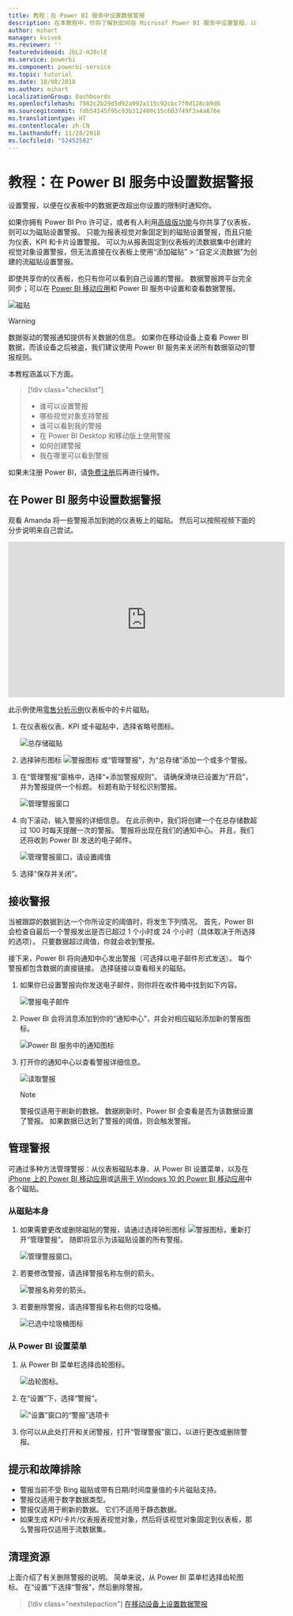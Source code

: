 ```yaml
---
title: 教程：在 Power BI 服务中设置数据警报
description: 在本教程中，你将了解到如何在 Microsof Power BI 服务中设置警报，以便在仪表板中的数据更改超出你设置的限制时通知你。
author: mihart
manager: kvivek
ms.reviewer: ''
featuredvideoid: JbL2-HJ8clE
ms.service: powerbi
ms.component: powerbi-service
ms.topic: tutorial
ms.date: 10/08/2018
ms.author: mihart
LocalizationGroup: Dashboards
ms.openlocfilehash: 7982c2b29d5d92a992a115c92cbc7f0d128cb9d6
ms.sourcegitcommit: fdb54145f9bc93b312409c15c603749f3a4a876e
ms.translationtype: HT
ms.contentlocale: zh-CN
ms.lasthandoff: 11/28/2018
ms.locfileid: "52452582"
---
```

# <a name="tutorial-set-data-alerts-in-power-bi-service"></a>教程：在 Power BI 服务中设置数据警报
设置警报，以便在仪表板中的数据更改超出你设置的限制时通知你。 

如果你拥有 Power BI Pro 许可证，或者有人利用[高级版功能](../service-premium.md)与你共享了仪表板，则可以为磁贴设置警报。 只能为报表视觉对象固定到的磁贴设置警报，而且只能为仪表、KPI 和卡片设置警报。 可以为从报表固定到仪表板的流数据集中创建的视觉对象设置警报，但无法直接在仪表板上使用“添加磁贴” > “自定义流数据”为创建的流磁贴设置警报。 

即使共享你的仪表板，也只有你可以看到自己设置的警报。 数据警报跨平台完全同步；可以在 [Power BI 移动应用](mobile/mobile-set-data-alerts-in-the-mobile-apps.md)和 Power BI 服务中设置和查看数据警报。 

![磁贴](../media/service-set-data-alerts/powerbi-alert-types-new.png)

> [!WARNING]
> 数据驱动的警报通知提供有关数据的信息。 如果你在移动设备上查看 Power BI 数据，而该设备之后被盗，我们建议使用 Power BI 服务来关闭所有数据驱动的警报规则。
> 

本教程涵盖以下方面。
> [!div class="checklist"]
> * 谁可以设置警报
> * 哪些视觉对象支持警报
> * 谁可以看到我的警报
> * 在 Power BI Desktop 和移动版上使用警报
> * 如何创建警报
> * 我在哪里可以看到警报

如果未注册 Power BI，请[免费注册](https://app.powerbi.com/signupredirect?pbi_source=web)后再进行操作。

## <a name="set-data-alerts-in-power-bi-service"></a>在 Power BI 服务中设置数据警报
观看 Amanda 将一些警报添加到她的仪表板上的磁贴。 然后可以按照视频下面的分步说明来自己尝试。

<iframe width="560" height="315" src="https://www.youtube.com/embed/JbL2-HJ8clE" frameborder="0" allowfullscreen></iframe>

此示例使用[零售分析示例](http://go.microsoft.com/fwlink/?LinkId=529778)仪表板中的卡片磁贴。

1. 在仪表板仪表、KPI 或卡磁贴中，选择省略号图标。
   
   ![总存储磁贴](media/end-user-alerts/powerbi-card.png)
2. 选择钟形图标 ![警报图标](media/end-user-alerts/power-bi-bell-icon.png) 或“管理警报”，为“总存储”添加一个或多个警报。
   
1. 在“管理警报”窗格中，选择“+添加警报规则”。  请确保滑块已设置为“开启”，并为警报提供一个标题。 标题有助于轻松识别警报。
   
   ![管理警报窗口](media/end-user-alerts/powerbi-alert-title.png)
4. 向下滚动，输入警报的详细信息。  在此示例中，我们将创建一个在总存储数超过 100 时每天提醒一次的警报。 警报将出现在我们的通知中心。 并且，我们还将收到 Power BI 发送的电子邮件。
   
   ![管理警报窗口，请设置阈值](media/end-user-alerts/power-bi-set-alert-details.png)
5. 选择“保存并关闭”。

## <a name="receiving-alerts"></a>接收警报
当被跟踪的数据到达一个你所设定的阈值时，将发生下列情况。 首先，Power BI 会检查自最后一个警报发出是否已超过 1 个小时或 24 个小时（具体取决于所选择的选项）。 只要数据超过阈值，你就会收到警报。

接下来，Power BI 将向通知中心发出警报（可选择以电子邮件形式发送）。 每个警报都包含数据的直接链接。 选择链接以查看相关的磁贴。  

1. 如果你已设置警报向你发送电子邮件，则你将在收件箱中找到如下内容。
   
   ![警报电子邮件](media/end-user-alerts/powerbi-alerts-email.png)
2. Power BI 会将消息添加到你的“通知中心”，并会对相应磁贴添加新的警报图标。
   
   ![Power BI 服务中的通知图标](media/end-user-alerts/powerbi-alert-notifications.png)
3. 打开你的通知中心以查看警报详细信息。
   
    ![读取警报](media/end-user-alerts/powerbi-alert-notification.png)
   
   > [!NOTE]
   > 警报仅适用于刷新的数据。 数据刷新时，Power BI 会查看是否为该数据设置了警报。 如果数据已达到了警报的阈值，则会触发警报。
   > 
   > 

## <a name="managing-alerts"></a>管理警报
可通过多种方法管理警报：从仪表板磁贴本身、从 Power BI 设置菜单，以及在 [iPhone 上的 Power BI 移动应用](mobile/mobile-set-data-alerts-in-the-mobile-apps.md)或[适用于 Windows 10 的 Power BI 移动应用](mobile/mobile-set-data-alerts-in-the-mobile-apps.md)中各个磁贴。

### <a name="from-the-tile-itself"></a>从磁贴本身
1. 如果需要更改或删除磁贴的警报，请通过选择钟形图标 ![警报图标](media/end-user-alerts/power-bi-bell-icon.png)，重新打开“管理警报”。 随即将显示为该磁贴设置的所有警报。
   
    ![管理警报窗口](media/end-user-alerts/powerbi-see-alerts.png)。
2. 若要修改警报，请选择警报名称左侧的箭头。
   
    ![警报名称旁的箭头](media/end-user-alerts/powerbi-see-alerts-arrow.png)。
3. 若要删除警报，请选择警报名称右侧的垃圾桶。
   
      ![已选中垃圾桶图标](media/end-user-alerts/powerbi-see-alerts-delete.png)

### <a name="from-the-power-bi-settings-menu"></a>从 Power BI 设置菜单
1. 从 Power BI 菜单栏选择齿轮图标。
   
    ![齿轮图标](media/end-user-alerts/powerbi-gear-icon.png)。
2. 在“设置”下，选择“警报”。
   
    ![“设置”窗口的“警报”选项卡](media/end-user-alerts/powerbi-alert-settings.png)
3. 你可以从此处打开和关闭警报，打开“管理警报”窗口，以进行更改或删除警报。

## <a name="tips-and-troubleshooting"></a>提示和故障排除
* 警报当前不受 Bing 磁贴或带有日期/时间度量值的卡片磁贴支持。
* 警报仅适用于数字数据类型。
* 警报仅适用于刷新的数据。 它们不适用于静态数据。
* 如果生成 KPI/卡片/仪表报表视觉对象，然后将该视觉对象固定到仪表板，那么警报将仅适用于流数据集。

## <a name="clean-up-resources"></a>清理资源
上面介绍了有关删除警报的说明。 简单来说，从 Power BI 菜单栏选择齿轮图标。 在“设置”下选择“警报”，然后删除警报。

> [!div class="nextstepaction"]
> [在移动设备上设置数据警报](mobile/mobile-set-data-alerts-in-the-mobile-apps.md)


